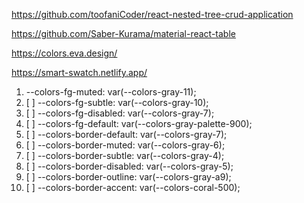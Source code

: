 

https://github.com/toofaniCoder/react-nested-tree-crud-application

https://github.com/Saber-Kurama/material-react-table

https://colors.eva.design/

https://smart-swatch.netlify.app/



1. --colors-fg-muted: var(--colors-gray-11);
2. [ ]  --colors-fg-subtle: var(--colors-gray-10);
3. [ ]  --colors-fg-disabled: var(--colors-gray-7);
4. [ ]  --colors-fg-default: var(--colors-gray-palette-900);
5. [ ]  --colors-border-default: var(--colors-gray-7);
6. [ ]  --colors-border-muted: var(--colors-gray-6);
7. [ ]  --colors-border-subtle: var(--colors-gray-4);
8. [ ]  --colors-border-disabled: var(--colors-gray-5);
9. [ ]  --colors-border-outline: var(--colors-gray-a9);
10. [ ]  --colors-border-accent: var(--colors-coral-500);